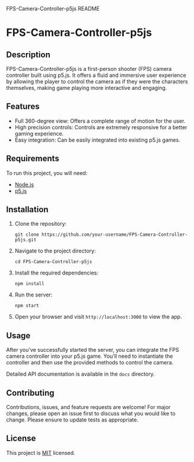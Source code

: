  FPS-Camera-Controller-p5js README

FPS-Camera-Controller-p5js
==========================

Description
-----------

FPS-Camera-Controller-p5js is a first-person shooter (FPS) camera controller built using p5.js. It offers a fluid and immersive user experience by allowing the player to control the camera as if they were the characters themselves, making game playing more interactive and engaging.

Features
--------

*   Full 360-degree view: Offers a complete range of motion for the user.
*   High precision controls: Controls are extremely responsive for a better gaming experience.
*   Easy integration: Can be easily integrated into existing p5.js games.

Requirements
------------

To run this project, you will need:

*   [Node.js](https://nodejs.org/en/download/)
*   [p5.js](https://p5js.org/download/)

Installation
------------

1.  Clone the repository:
    
        git clone https://github.com/your-username/FPS-Camera-Controller-p5js.git
    
2.  Navigate to the project directory:
    
        cd FPS-Camera-Controller-p5js
    
3.  Install the required dependencies:
    
        npm install
    
4.  Run the server:
    
        npm start
    
5.  Open your browser and visit `http://localhost:3000` to view the app.

Usage
-----

After you've successfully started the server, you can integrate the FPS camera controller into your p5.js game. You'll need to instantiate the controller and then use the provided methods to control the camera.

Detailed API documentation is available in the `docs` directory.

Contributing
------------

Contributions, issues, and feature requests are welcome! For major changes, please open an issue first to discuss what you would like to change. Please ensure to update tests as appropriate.

License
-------

This project is [MIT](https://choosealicense.com/licenses/mit/) licensed.

